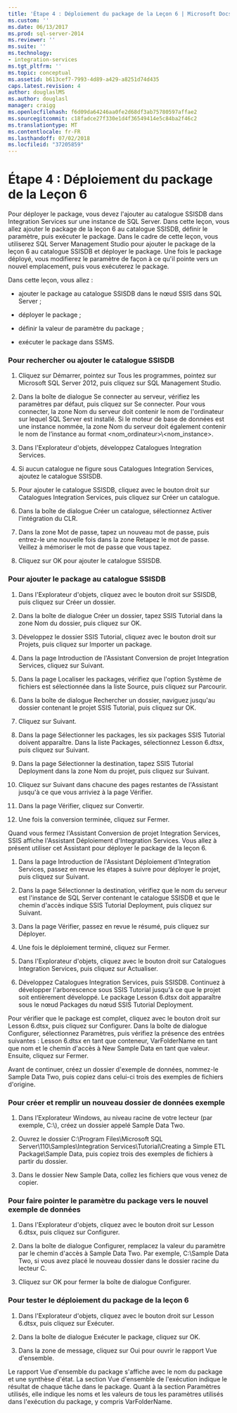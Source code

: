 ```yaml
---
title: 'Étape 4 : Déploiement du package de la Leçon 6 | Microsoft Docs'
ms.custom: ''
ms.date: 06/13/2017
ms.prod: sql-server-2014
ms.reviewer: ''
ms.suite: ''
ms.technology:
- integration-services
ms.tgt_pltfrm: ''
ms.topic: conceptual
ms.assetid: b613cef7-7993-4d89-a429-a8251d74d435
caps.latest.revision: 4
author: douglaslMS
ms.author: douglasl
manager: craigg
ms.openlocfilehash: f6d09da64246aa0fe2d68df3ab75780597affae2
ms.sourcegitcommit: c18fadce27f330e1d4f36549414e5c84ba2f46c2
ms.translationtype: MT
ms.contentlocale: fr-FR
ms.lasthandoff: 07/02/2018
ms.locfileid: "37205859"
---
```

# <a name="step-4-deploying-the-lesson-6-package"></a>Étape 4 : Déploiement du package de la Leçon 6
  Pour déployer le package, vous devez l'ajouter au catalogue SSISDB dans Integration Services sur une instance de SQL Server. Dans cette leçon, vous allez ajouter le package de la leçon 6 au catalogue SSISDB, définir le paramètre, puis exécuter le package. Dans le cadre de cette leçon, vous utiliserez SQL Server Management Studio pour ajouter le package de la leçon 6 au catalogue SSISDB et déployer le package. Une fois le package déployé, vous modifierez le paramètre de façon à ce qu'il pointe vers un nouvel emplacement, puis vous exécuterez le package.  
  
 Dans cette leçon, vous allez :  
  
-   ajouter le package au catalogue SSISDB dans le nœud SSIS dans SQL Server ;  
  
-   déployer le package ;  
  
-   définir la valeur de paramètre du package ;  
  
-   exécuter le package dans SSMS.  
  
### <a name="to-locate-or-add-the-the-ssisdb-catalog"></a>Pour rechercher ou ajouter le catalogue SSISDB  
  
1.  Cliquez sur Démarrer, pointez sur Tous les programmes, pointez sur Microsoft SQL Server 2012, puis cliquez sur SQL Management Studio.  
  
2.  Dans la boîte de dialogue Se connecter au serveur, vérifiez les paramètres par défaut, puis cliquez sur Se connecter. Pour vous connecter, la zone Nom du serveur doit contenir le nom de l'ordinateur sur lequel SQL Server est installé. Si le moteur de base de données est une instance nommée, la zone Nom du serveur doit également contenir le nom de l’instance au format <nom_ordinateur>\\<nom_instance>.  
  
3.  Dans l'Explorateur d'objets, développez Catalogues Integration Services.  
  
4.  Si aucun catalogue ne figure sous Catalogues Integration Services, ajoutez le catalogue SSISDB.  
  
5.  Pour ajouter le catalogue SSISDB, cliquez avec le bouton droit sur Catalogues Integration Services, puis cliquez sur Créer un catalogue.  
  
6.  Dans la boîte de dialogue Créer un catalogue, sélectionnez Activer l'intégration du CLR.  
  
7.  Dans la zone Mot de passe, tapez un nouveau mot de passe, puis entrez-le une nouvelle fois dans la zone Retapez le mot de passe. Veillez à mémoriser le mot de passe que vous tapez.  
  
8.  Cliquez sur OK pour ajouter le catalogue SSISDB.  
  
### <a name="to-add-the-package-to-the-ssisdb-catalog"></a>Pour ajouter le package au catalogue SSISDB  
  
1.  Dans l'Explorateur d'objets, cliquez avec le bouton droit sur SSISDB, puis cliquez sur Créer un dossier.  
  
2.  Dans la boîte de dialogue Créer un dossier, tapez SSIS Tutorial dans la zone Nom du dossier, puis cliquez sur OK.  
  
3.  Développez le dossier SSIS Tutorial, cliquez avec le bouton droit sur Projets, puis cliquez sur Importer un package.  
  
4.  Dans la page Introduction de l'Assistant Conversion de projet Integration Services, cliquez sur Suivant.  
  
5.  Dans la page Localiser les packages, vérifiez que l'option Système de fichiers est sélectionnée dans la liste Source, puis cliquez sur Parcourir.  
  
6.  Dans la boîte de dialogue Rechercher un dossier, naviguez jusqu'au dossier contenant le projet SSIS Tutorial, puis cliquez sur OK.  
  
7.  Cliquez sur Suivant.  
  
8.  Dans la page Sélectionner les packages, les six packages SSIS Tutorial doivent apparaître. Dans la liste Packages, sélectionnez Lesson 6.dtsx, puis cliquez sur Suivant.  
  
9. Dans la page Sélectionner la destination, tapez SSIS Tutorial Deployment dans la zone Nom du projet, puis cliquez sur Suivant.  
  
10. Cliquez sur Suivant dans chacune des pages restantes de l'Assistant jusqu'à ce que vous arriviez à la page Vérifier.  
  
11. Dans la page Vérifier, cliquez sur Convertir.  
  
12. Une fois la conversion terminée, cliquez sur Fermer.  
  
 Quand vous fermez l'Assistant Conversion de projet Integration Services, SSIS affiche l'Assistant Déploiement d'Integration Services. Vous allez à présent utiliser cet Assistant pour déployer le package de la leçon 6.  
  
1.  Dans la page Introduction de l'Assistant Déploiement d'Integration Services, passez en revue les étapes à suivre pour déployer le projet, puis cliquez sur Suivant.  
  
2.  Dans la page Sélectionner la destination, vérifiez que le nom du serveur est l'instance de SQL Server contenant le catalogue SSISDB et que le chemin d'accès indique SSIS Tutorial Deployment, puis cliquez sur Suivant.  
  
3.  Dans la page Vérifier, passez en revue le résumé, puis cliquez sur Déployer.  
  
4.  Une fois le déploiement terminé, cliquez sur Fermer.  
  
5.  Dans l'Explorateur d'objets, cliquez avec le bouton droit sur Catalogues Integration Services, puis cliquez sur Actualiser.  
  
6.  Développez Catalogues Integration Services, puis SSISDB. Continuez à développer l'arborescence sous SSIS Tutorial jusqu'à ce que le projet soit entièrement développé. Le package Lesson 6.dtsx doit apparaître sous le nœud Packages du nœud SSIS Tutorial Deployment.  
  
 Pour vérifier que le package est complet, cliquez avec le bouton droit sur Lesson 6.dtsx, puis cliquez sur Configurer. Dans la boîte de dialogue Configurer, sélectionnez Paramètres, puis vérifiez la présence des entrées suivantes : Lesson 6.dtsx en tant que conteneur, VarFolderName en tant que nom et le chemin d'accès à New Sample Data en tant que valeur. Ensuite, cliquez sur Fermer.  
  
 Avant de continuer, créez un dossier d'exemple de données, nommez-le Sample Data Two, puis copiez dans celui-ci trois des exemples de fichiers d'origine.  
  
### <a name="to-create-and-populate-a-new-sample-data-folder"></a>Pour créer et remplir un nouveau dossier de données exemple  
  
1.  Dans l’Explorateur Windows, au niveau racine de votre lecteur (par exemple, C:\\), créez un dossier appelé Sample Data Two.  
  
2.  Ouvrez le dossier C:\Program Files\Microsoft SQL Server\110\Samples\Integration Services\Tutorial\Creating a Simple ETL Package\Sample Data, puis copiez trois des exemples de fichiers à partir du dossier.  
  
3.  Dans le dossier New Sample Data, collez les fichiers que vous venez de copier.  
  
### <a name="to-change-the-package-parameter-to-point-to-the-new-sample-data"></a>Pour faire pointer le paramètre du package vers le nouvel exemple de données  
  
1.  Dans l'Explorateur d'objets, cliquez avec le bouton droit sur Lesson 6.dtsx, puis cliquez sur Configurer.  
  
2.  Dans la boîte de dialogue Configurer, remplacez la valeur du paramètre par le chemin d'accès à Sample Data Two. Par exemple, C:\Sample Data Two, si vous avez placé le nouveau dossier dans le dossier racine du lecteur C.  
  
3.  Cliquez sur OK pour fermer la boîte de dialogue Configurer.  
  
### <a name="to-test-the-lesson-6-package-deployment"></a>Pour tester le déploiement du package de la leçon 6  
  
1.  Dans l'Explorateur d'objets, cliquez avec le bouton droit sur Lesson 6.dtsx, puis cliquez sur Exécuter.  
  
2.  Dans la boîte de dialogue Exécuter le package, cliquez sur OK.  
  
3.  Dans la zone de message, cliquez sur Oui pour ouvrir le rapport Vue d'ensemble.  
  
 Le rapport Vue d'ensemble du package s'affiche avec le nom du package et une synthèse d'état. La section Vue d'ensemble de l'exécution indique le résultat de chaque tâche dans le package. Quant à la section Paramètres utilisés, elle indique les noms et les valeurs de tous les paramètres utilisés dans l'exécution du package, y compris VarFolderName.  
  
  
